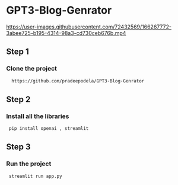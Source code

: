 # GPT3-Blog-Genrator

https://user-images.githubusercontent.com/72432569/166267772-3abee725-b195-4314-98a3-cd730ceb676b.mp4

## Step 1
### Clone the project 

```bash
  https://github.com/pradeepodela/GPT3-Blog-Genrator
```
## Step 2
### Install all the libraries 
```bash
 pip install openai , streamlit
```

## Step 3
### Run the project 
```bash
 streamlit run app.py
```
